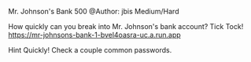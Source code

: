  Mr. Johnson's Bank
500
@Author: jbis Medium/Hard

How quickly can you break into Mr. Johnson's bank account? Tick Tock!
https://mr-johnsons-bank-1-bvel4oasra-uc.a.run.app 

Hint
Quickly! Check a couple common passwords.
